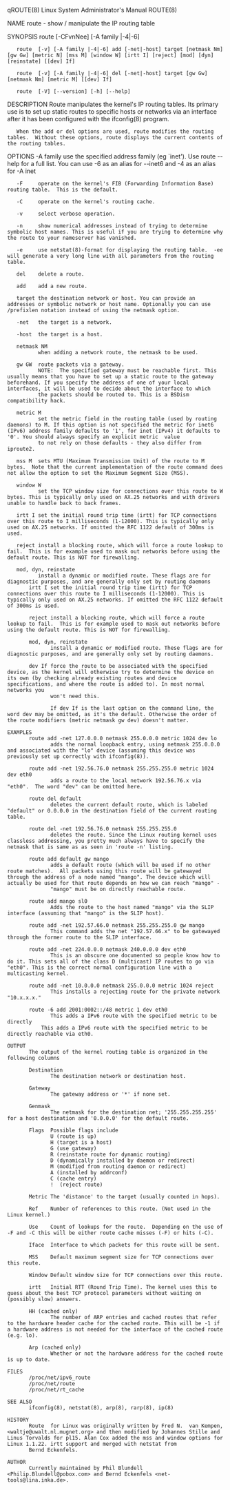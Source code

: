 qROUTE(8)                                                                                                            Linux System Administrator's Manual                                                                                                            ROUTE(8)

NAME
       route - show / manipulate the IP routing table

SYNOPSIS
       route [-CFvnNee] [-A family |-4|-6]

       route  [-v] [-A family |-4|-6] add [-net|-host] target [netmask Nm] [gw Gw] [metric N] [mss M] [window W] [irtt I] [reject] [mod] [dyn] [reinstate] [[dev] If]
    
       route  [-v] [-A family |-4|-6] del [-net|-host] target [gw Gw] [netmask Nm] [metric M] [[dev] If]
    
       route  [-V] [--version] [-h] [--help]

DESCRIPTION
       Route manipulates the kernel's IP routing tables.  Its primary use is to set up static routes to specific hosts or networks via an interface after it has been configured with the ifconfig(8) program.

       When the add or del options are used, route modifies the routing tables.  Without these options, route displays the current contents of the routing tables.

OPTIONS
       -A family
              use the specified address family (eg `inet'). Use route --help for a full list. You can use -6 as an alias for --inet6 and -4 as an alias for -A inet

       -F     operate on the kernel's FIB (Forwarding Information Base) routing table.  This is the default.
    
       -C     operate on the kernel's routing cache.
    
       -v     select verbose operation.
    
       -n     show numerical addresses instead of trying to determine symbolic host names. This is useful if you are trying to determine why the route to your nameserver has vanished.
    
       -e     use netstat(8)-format for displaying the routing table.  -ee will generate a very long line with all parameters from the routing table.
    
       del    delete a route.
    
       add    add a new route.
    
       target the destination network or host. You can provide an addresses or symbolic network or host name. Optionally you can use /prefixlen notation instead of using the netmask option.
    
       -net   the target is a network.
    
       -host  the target is a host.
    
       netmask NM
              when adding a network route, the netmask to be used.
    
       gw GW  route packets via a gateway.
              NOTE:  The specified gateway must be reachable first. This usually means that you have to set up a static route to the gateway beforehand. If you specify the address of one of your local interfaces, it will be used to decide about the interface to which
              the packets should be routed to. This is a BSDism compatibility hack.
    
       metric M
              set the metric field in the routing table (used by routing daemons) to M. If this option is not specified the metric for inet6 (IPv6) address family defaults to '1', for inet (IPv4) it defaults to '0'. You should always specify an explicit metric  value
              to not rely on those defaults - they also differ from iproute2.
    
       mss M  sets MTU (Maximum Transmission Unit) of the route to M bytes.  Note that the current implementation of the route command does not allow the option to set the Maximum Segment Size (MSS).
    
       window W
              set the TCP window size for connections over this route to W bytes. This is typically only used on AX.25 networks and with drivers unable to handle back to back frames.
    
       irtt I set the initial round trip time (irtt) for TCP connections over this route to I milliseconds (1-12000). This is typically only used on AX.25 networks. If omitted the RFC 1122 default of 300ms is used.
    
       reject install a blocking route, which will force a route lookup to fail.  This is for example used to mask out networks before using the default route. This is NOT for firewalling.
    
       mod, dyn, reinstate
              install a dynamic or modified route. These flags are for diagnostic purposes, and are generally only set by routing daemons
           irtt I set the initial round trip time (irtt) for TCP connections over this route to I milliseconds (1-12000). This is typically only used on AX.25 networks. If omitted the RFC 1122 default of 300ms is used.
    
           reject install a blocking route, which will force a route lookup to fail.  This is for example used to mask out networks before using the default route. This is NOT for firewalling.
    
           mod, dyn, reinstate
                  install a dynamic or modified route. These flags are for diagnostic purposes, and are generally only set by routing daemons.
    
           dev If force the route to be associated with the specified device, as the kernel will otherwise try to determine the device on its own (by checking already existing routes and device specifications, and where the route is added to). In most normal networks you
                  won't need this.
    
                  If dev If is the last option on the command line, the word dev may be omitted, as it's the default. Otherwise the order of the route modifiers (metric netmask gw dev) doesn't matter.
    
    EXAMPLES
           route add -net 127.0.0.0 netmask 255.0.0.0 metric 1024 dev lo
                  adds the normal loopback entry, using netmask 255.0.0.0 and associated with the "lo" device (assuming this device was previously set up correctly with ifconfig(8)).
    
           route add -net 192.56.76.0 netmask 255.255.255.0 metric 1024 dev eth0
                  adds a route to the local network 192.56.76.x via "eth0".  The word "dev" can be omitted here.
    
           route del default
                  deletes the current default route, which is labeled "default" or 0.0.0.0 in the destination field of the current routing table.
    
           route del -net 192.56.76.0 netmask 255.255.255.0
                  deletes the route. Since the Linux routing kernel uses classless addressing, you pretty much always have to specify the netmask that is same as as seen in 'route -n' listing.
    
           route add default gw mango
                  adds a default route (which will be used if no other route matches).  All packets using this route will be gatewayed through the address of a node named "mango". The device which will actually be used for that route depends on how we can reach "mango" -
                  "mango" must be on directly reachable route.
    
           route add mango sl0
                  Adds the route to the host named "mango" via the SLIP interface (assuming that "mango" is the SLIP host).
    
           route add -net 192.57.66.0 netmask 255.255.255.0 gw mango
                  This command adds the net "192.57.66.x" to be gatewayed through the former route to the SLIP interface.
    
           route add -net 224.0.0.0 netmask 240.0.0.0 dev eth0
                  This is an obscure one documented so people know how to do it. This sets all of the class D (multicast) IP routes to go via "eth0". This is the correct normal configuration line with a multicasting kernel.
    
           route add -net 10.0.0.0 netmask 255.0.0.0 metric 1024 reject
                  This installs a rejecting route for the private network "10.x.x.x."
    
           route -6 add 2001:0002::/48 metric 1 dev eth0
                  This adds a IPv6 route with the specified metric to be directly
               This adds a IPv6 route with the specified metric to be directly reachable via eth0.
    
    OUTPUT
           The output of the kernel routing table is organized in the following columns
    
           Destination
                  The destination network or destination host.
    
           Gateway
                  The gateway address or '*' if none set.
    
           Genmask
                  The netmask for the destination net; '255.255.255.255' for a host destination and '0.0.0.0' for the default route.
    
           Flags  Possible flags include
                  U (route is up)
                  H (target is a host)
                  G (use gateway)
                  R (reinstate route for dynamic routing)
                  D (dynamically installed by daemon or redirect)
                  M (modified from routing daemon or redirect)
                  A (installed by addrconf)
                  C (cache entry)
                  !  (reject route)
    
           Metric The 'distance' to the target (usually counted in hops).
    
           Ref    Number of references to this route. (Not used in the Linux kernel.)
    
           Use    Count of lookups for the route.  Depending on the use of -F and -C this will be either route cache misses (-F) or hits (-C).
    
           Iface  Interface to which packets for this route will be sent.
    
           MSS    Default maximum segment size for TCP connections over this route.
    
           Window Default window size for TCP connections over this route.
    
           irtt   Initial RTT (Round Trip Time). The kernel uses this to guess about the best TCP protocol parameters without waiting on (possibly slow) answers.
    
           HH (cached only)
                  The number of ARP entries and cached routes that refer to the hardware header cache for the cached route. This will be -1 if a hardware address is not needed for the interface of the cached route (e.g. lo).
    
           Arp (cached only)
                  Whether or not the hardware address for the cached route is up to date.
    
    FILES
           /proc/net/ipv6_route
           /proc/net/route
           /proc/net/rt_cache
    
    SEE ALSO
           ifconfig(8), netstat(8), arp(8), rarp(8), ip(8)
    
    HISTORY
           Route  for Linux was originally written by Fred N.  van Kempen, <waltje@uwalt.nl.mugnet.org> and then modified by Johannes Stille and Linus Torvalds for pl15. Alan Cox added the mss and window options for Linux 1.1.22. irtt support and merged with netstat from
           Bernd Eckenfels.
    
    AUTHOR
           Currently maintained by Phil Blundell <Philip.Blundell@pobox.com> and Bernd Eckenfels <net-tools@lina.inka.de>.
    
                  
